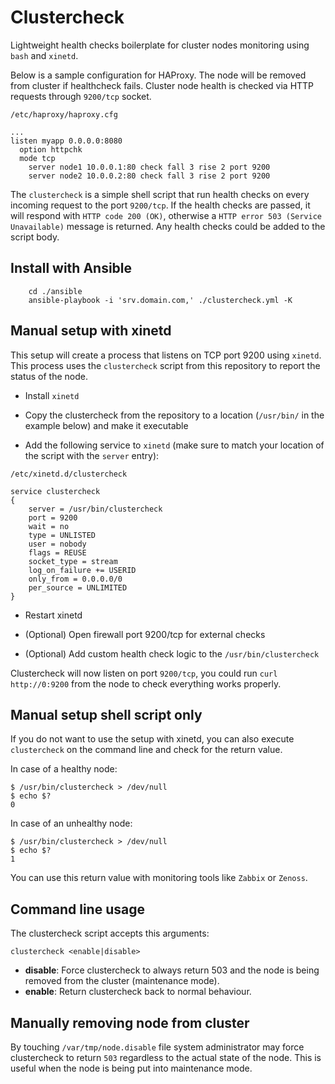 # Clustercheck

Lightweight health checks boilerplate for cluster nodes monitoring using `bash` and `xinetd`.

Below is a sample configuration for HAProxy. The node will be removed from cluster if healthcheck fails.
Cluster node health is checked via HTTP requests through `9200/tcp` socket.

`/etc/haproxy/haproxy.cfg`

    ...
    listen myapp 0.0.0.0:8080
      option httpchk
      mode tcp
        server node1 10.0.0.1:80 check fall 3 rise 2 port 9200
        server node2 10.0.0.2:80 check fall 3 rise 2 port 9200

The `clustercheck` is a simple shell script that run health checks on every incoming request to the port `9200/tcp`. If the health checks are passed, it will respond with `HTTP code 200 (OK)`, otherwise a `HTTP error 503 (Service Unavailable)` message is returned. Any health checks could be added to the script body.

## Install with Ansible

        cd ./ansible
        ansible-playbook -i 'srv.domain.com,' ./clustercheck.yml -K

## Manual setup with xinetd

This setup will create a process that listens on TCP port 9200 using `xinetd`. This process uses the `clustercheck` script from this repository to report the status of the node.

- Install `xinetd`

- Copy the clustercheck from the repository to a location (`/usr/bin/` in the example below) and make it executable

- Add the following service to `xinetd` (make sure to match your location of the script with the `server` entry):

`/etc/xinetd.d/clustercheck`

    service clustercheck
    {
        server = /usr/bin/clustercheck
        port = 9200
        wait = no
        type = UNLISTED
        user = nobody
        flags = REUSE
        socket_type = stream
        log_on_failure += USERID
        only_from = 0.0.0.0/0
        per_source = UNLIMITED
    }

- Restart xinetd

- (Optional) Open firewall port 9200/tcp for external checks

- (Optional) Add custom health check logic to the `/usr/bin/clustercheck`

Clustercheck will now listen on port `9200/tcp`, you could run `curl http://0:9200` from the node to check everything works properly.

## Manual setup shell script only

If you do not want to use the setup with xinetd, you can also execute `clustercheck` on the command line and check for the return value.

In case of a healthy node:

    $ /usr/bin/clustercheck > /dev/null
    $ echo $?
    0

In case of an unhealthy node:

    $ /usr/bin/clustercheck > /dev/null
    $ echo $?
    1

You can use this return value with monitoring tools like `Zabbix` or `Zenoss`.

## Command line usage

The clustercheck script accepts this arguments:

    clustercheck <enable|disable>

- **disable**: Force clustercheck to always return 503 and the node is being removed from the cluster (maintenance mode).
- **enable**: Return clustercheck back to normal behaviour.

## Manually removing node from cluster

By touching `/var/tmp/node.disable` file system administrator may force clustercheck to return `503` regardless to the actual state of the node. This is useful when the node is being put into maintenance mode.
